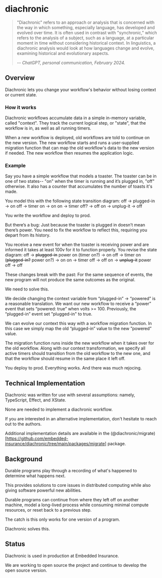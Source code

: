 # diachronic

> "Diachronic" refers to an approach or analysis that is concerned with the way in which something, especially language,
> has developed and evolved over time. It is often used in contrast with "synchronic," which refers to the analysis of a
> subject, such as a language, at a particular moment in time without considering historical context. In linguistics, a
> diachronic analysis would look at how languages change and evolve, examining historical and evolutionary aspects.
>
> -- _ChatGPT, personal communication, February 2024._

## Overview
Diachronic lets you change your workflow's behavior without losing context or current state.

### How it works
Diachronic workflows accumulate data in a simple in-memory variable, called "context". They track the current logical step, or "state", that the workflow is in, as well as all running timers.

When a new workflow is deployed, old workflows are told to continue on the new version. The new workflow starts and runs a user-supplied migration function that can map the old workflow's data to the new version if needed. The new workflow then resumes the application logic. 

### Example

Say you have a simple workflow that models a toaster. The toaster can be in one of two states-- "on" when the timer is running and it’s plugged in, "off" otherwise. It also has a counter that accumulates the number of toasts it's made. 

You model this with the following state transition diagram:
off -> plugged-in -> on
off -> timer on -> on
on -> timer off? -> off
on -> unplug-it -> off

You write the workflow and deploy to prod. 

But there’s a bug: Just because the toaster is plugged in doesn’t mean there’s power. You need to fix the workflow to reflect this, requiring you depart from its history. 

You receive a new event for when the toaster is receiving power and are informed it takes at least 100v for it to function properly. You revise the state diagram:
off -> ~~plugged-in~~  power on (timer on?) -> on
off -> timer on (~~plugged-in?~~ power on?) -> on
on -> timer off -> off
on -> ~~unplug-it~~ power off -> off

These changes break with the past: For the same sequence of events, the new program will not produce the same outcomes as the original.

We need to solve this. 

We decide changing the context variable from “plugged-in” -> “powered” is a reasonable translation. We want our new workflow to receive a “power” event that sets “powered: true” when volts >= 100. Previously, the “plugged-in” event set "plugged-in" to true. 

We can evolve our context this way with a workflow migration function. In this case we simply map the old “plugged-in” value to the new ”powered” value. 

The migration function runs inside the new workflow when it takes over for the old workflow. Along with our context transformation, we specify all active timers should transition from the old workflow to the new one, and that the workflow should resume in the same place it left off.

You deploy to prod. Everything works. And there was much rejocing. 

## Technical Implementation
Diachronic was written for use with several assumptions: namely, TypeScript, Effect, and XState. 

None are needed to implement a diachronic workflow. 

If you are interested in an alternative implementation, don't hesitate to reach out to the authors. 

Additional implementation details are available in the (@diachronic/migrate)[https://github.com/embedded-insurance/diachronic/tree/main/packages/migrate] package. 


## Background

Durable programs play through a recording of what's happened to determine what happens next.

This provides solutions to core issues in distributed computing while also giving software powerful new abilities.

Durable programs can continue from where they left off on another machine, model a long-lived process while consuming
minimal compute resources, or reset back to a previous step.

The catch is this only works for one version of a program.

Diachronic solves this.


## Status

Diachronic is used in production at Embedded Insurance.

We are working to open source the project and continue to develop the open source version.
